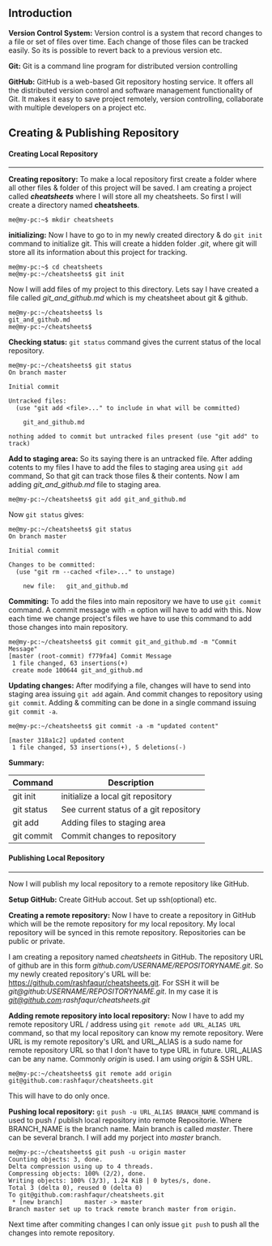## Introduction ##

**Version Control System:** Version control is a system that record changes to a file or set of files over time. Each change of those files can be tracked easily. So its is possible to revert back to a previous version etc.

**Git:** Git is a command line program for distributed version controlling

**GitHub:** GitHub is a web-based Git repository hosting service. It offers all the distributed version control and software management functionality of Git. It makes it easy to save project remotely, version controlling, collaborate with multiple developers on a project etc.

## Creating & Publishing Repository ##

#### Creating Local Repository ####
---

**Creating repository:** To make a local repository first create a folder where all other files & folder of this project will be saved. I am creating a project called ***cheatsheets*** where I will store all my cheatsheets. So first I will create a directory named **cheatsheets**.

`me@my-pc:~$ mkdir cheatsheets`

**initializing:** Now I have to go to in my newly created directory & do `git init` command to initialize git. This will create a hidden folder *.git*, where git will store all its information about this project for tracking.

```
me@my-pc:~$ cd cheatsheets
me@my-pc:~/cheatsheets$ git init
```

Now I will add files of my project to this directory. Lets say I have created a file called *git_and_github.md* which is my cheatsheet about git & github.
```
me@my-pc:~/cheatsheets$ ls
git_and_github.md
me@my-pc:~/cheatsheets$
```

**Checking status:** `git status` command gives the current status of the local repository.
```
me@my-pc:~/cheatsheets$ git status
On branch master

Initial commit

Untracked files:
  (use "git add <file>..." to include in what will be committed)

	git_and_github.md

nothing added to commit but untracked files present (use "git add" to track)
```
**Add to staging area:** So its saying there is an untracked file. After adding cotents to my files I have to add the files to staging area using `git add` command, So that git can track those files & their contents. Now I am adding *git_and_github.md* file to staging area.

`me@my-pc:~/cheatsheets$ git add git_and_github.md`

Now `git status` gives:

```
me@my-pc:~/cheatsheets$ git status
On branch master

Initial commit

Changes to be committed:
  (use "git rm --cached <file>..." to unstage)

	new file:   git_and_github.md
```

**Commiting:** To add the files into main repository we have to use `git commit` command. A commit message with `-m` option will have to add with this. Now each time we change project's files we have to use this command to add those changes into main repository.
```
me@my-pc:~/cheatsheets$ git commit git_and_github.md -m "Commit Message"
[master (root-commit) f779fa4] Commit Message
 1 file changed, 63 insertions(+)
 create mode 100644 git_and_github.md
```

**Updating changes:** After modifying a file, changes will have to send into staging area issuing `git add` again. And commit changes to repository using `git commit`. Adding & commiting can be done in a single command issuing `git commit -a`.

`me@my-pc:~/cheatsheets$ git commit -a -m "updated content"`
```
[master 318a1c2] updated content
 1 file changed, 53 insertions(+), 5 deletions(-)
```

**Summary:**

| Command | Description |
| ------- | ----------- |
| git init | initialize a local git repository |
| git status | See current status of a git repository |
| git add | Adding files to staging area |
| git commit | Commit changes to repository |
#### Publishing Local Repository ####
---

Now I will publish my local repository to a remote repository like GitHub.

**Setup GitHub:** Create GitHub accout. Set up ssh(optional) etc.

**Creating a remote repository:** Now I have to create a repository in GitHub which will be the remote repository for my local repository. My local repository will be synced in this remote repository. Repositories can be public or private.

I am creating a repository named *cheatsheets* in GitHub. The repository URL of github are in this form *github.com/USERNAME/REPOSITORYNAME.git*. So my newly created repository's URL will be: https://github.com/rashfaqur/cheatsheets.git. For SSH it will be *git@github:USERNAME/REPOSITORYNAME.git*. In my case it is *git@github.com:rashfaqur/cheatsheets.git*

**Adding remote repository into local repository:** Now I have to add my remote repository URL / address using `git remote add URL_ALIAS URL` command, so that my local repository can know my remote repository. Were URL is my remote repository's URL and URL_ALIAS is a sudo name for remote repository URL so that I don't have to type URL in future. URL_ALIAS can be any name. Commonly  *origin* is used. I am using *origin* & SSH URL.

`me@my-pc:~/cheatsheets$ git remote add origin git@github.com:rashfaqur/cheatsheets.git`

This will have to do only once.

**Pushing local repository:** `git push -u URL_ALIAS BRANCH_NAME` command is used to push / publish local repository into remote Repositorie. Where BRANCH_NAME is the branch name. Main branch is called *master*. There can be several branch. I will add my porject into *master* branch.

```
me@my-pc:~/cheatsheets$ git push -u origin master
Counting objects: 3, done.
Delta compression using up to 4 threads.
Compressing objects: 100% (2/2), done.
Writing objects: 100% (3/3), 1.24 KiB | 0 bytes/s, done.
Total 3 (delta 0), reused 0 (delta 0)
To git@github.com:rashfaqur/cheatsheets.git
 * [new branch]      master -> master
Branch master set up to track remote branch master from origin.
```

Next time after commiting changes I can only issue `git push` to push all the changes into remote repository.
